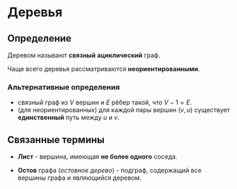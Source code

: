 # Деревья

## Определение

Деревом называют **связный** **ациклический** граф.

Чаще всего деревья рассматриваются **неориентированными**.

### Альтернативные определения

- связный граф из $V$ вершин и $E$ рёбер такой, что $V - 1 = E$.
- (для неориентированных) для каждой пары вершин $(v, u)$ существует **единственный** путь между $u$ и $v$.

## Связанные термины

- **Лист** - вершина, имеющая **не более одного** соседа.

- **Остов** графа (*остовное дерево*) - подграф, содержащий все вершины графа и являющийся деревом.
